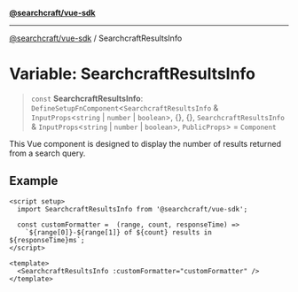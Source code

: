 [**@searchcraft/vue-sdk**](/reference/sdk/js-vue/README.md)

***

[@searchcraft/vue-sdk](/reference/sdk/js-vue/globals.md) / SearchcraftResultsInfo

# Variable: SearchcraftResultsInfo

> `const` **SearchcraftResultsInfo**: `DefineSetupFnComponent`\<`SearchcraftResultsInfo` & `InputProps`\<`string` \| `number` \| `boolean`\>, \{\}, \{\}, `SearchcraftResultsInfo` & `InputProps`\<`string` \| `number` \| `boolean`\>, `PublicProps`\> = `Component`

This Vue component is designed to display the number of results returned from a search query.

## Example

```vue
<script setup>
  import SearchcraftResultsInfo from '@searchcraft/vue-sdk';

  const customFormatter =  (range, count, responseTime) =>
    `${range[0]}-${range[1]} of ${count} results in ${responseTime}ms`;
</script>

<template>
  <SearchcraftResultsInfo :customFormatter="customFormatter" />
</template>
```
